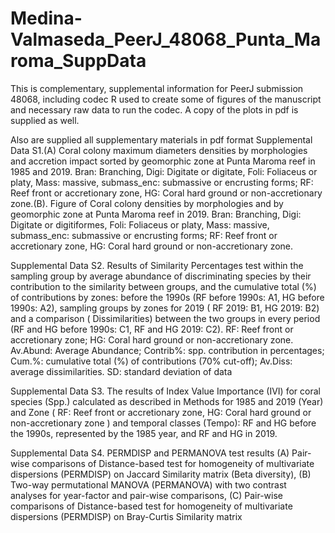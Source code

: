 # Medina-Valmaseda_PeerJ_48068_Punta_Maroma_SuppData
This is complementary, supplemental information for PeerJ submission 48068, including codec R used to create some of figures of the manuscript and necessary raw data to run the codec. A copy of the plots in pdf is supplied as well.

Also are supplied all supplementary materials in pdf format
Supplemental Data S1.(A) Coral colony maximum diameters densities by morphologies and accretion impact sorted by geomorphic zone at Punta Maroma reef in 1985 and 2019. Bran: Branching, Digi: Digitate or digitate, Foli: Foliaceus or platy, Mass: massive, submass_enc: submassive or encrusting forms; RF: Reef front or accretionary zone, HG: Coral hard ground or non-accretionary zone.(B). Figure of Coral colony densities by morphologies and by geomorphic zone at Punta Maroma reef in 2019. Bran: Branching, Digi: Digitate or digitiformes, Foli: Foliaceus or platy, Mass: massive, submass_enc: submassive or encrusting forms; RF: Reef front or accretionary zone, HG: Coral hard ground or non-accretionary zone. 

Supplemental Data S2. Results of Similarity Percentages test within the sampling group by average abundance of discriminating species by their contribution to the similarity between groups, and the cumulative total (%) of contributions by zones: before the 1990s (RF before 1990s: A1, HG before 1990s: A2), sampling groups by zones for 2019 ( RF 2019: B1, HG 2019: B2) and a comparison ( Dissimilarities) between the two groups in every period (RF and HG before 1990s: C1, RF and HG 2019: C2). RF: Reef front or accretionary zone; HG: Coral hard ground or non-accretionary zone. Av.Abund: Average Abundance; Contrib%: spp. contribution in percentages; Cum.%: cumulative total (%) of contributions (70% cut-off); Av.Diss: average dissimilarities. SD: standard deviation of data    	        	     

Supplemental Data S3. The results of Index Value Importance (IVI) for coral species (Spp.) calculated as described in Methods for 1985 and 2019 (Year) and Zone ( RF: Reef front or accretionary zone, HG: Coral hard ground or non-accretionary zone ) and temporal classes (Tempo): RF and HG before the 1990s, represented by the 1985 year, and RF and HG in 2019.

Supplemental Data S4. PERMDISP and PERMANOVA test results
(A) Pair-wise comparisons of Distance-based test for homogeneity of multivariate dispersions (PERMDISP) on Jaccard Similarity matrix (Beta diversity), (B) Two-way permutational MANOVA (PERMANOVA) with two contrast analyses for year-factor and pair-wise comparisons,  (C) Pair-wise comparisons of Distance-based test for homogeneity of multivariate dispersions (PERMDISP) on Bray-Curtis Similarity matrix

